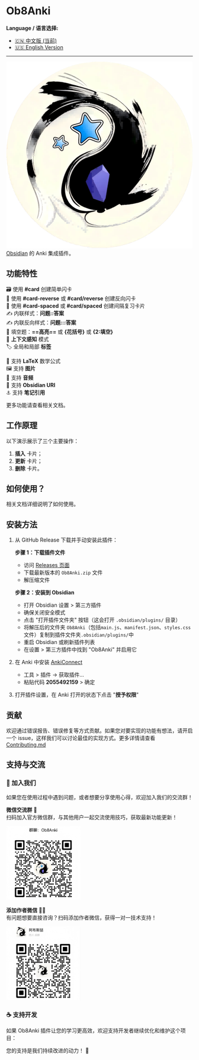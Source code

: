 # Ob8Anki

<!-- 发布徽章将在部署后更新 -->

**Language / 语言选择:**
- [🇨🇳 中文版 (当前)](README.md)
- [🇺🇸 English Version](README_EN.md)

---

![logo](logo.png)
[Obsidian](https://obsidian.md/) 的 Anki 集成插件。

## 功能特性

🗃️ 使用 **#card** 创建简单闪卡  
🎴 使用 **#card-reverse** 或 **#card/reverse** 创建反向闪卡  
📅 使用 **#card-spaced** 或 **#card/spaced** 创建间隔复习卡片  
✍️ 内联样式：**问题::答案**  
✍️ 内联反向样式：**问题:::答案**  
📃 填空题：**==高亮==** 或 **{花括号}** 或 **{2:填空}**   
🧠 **上下文感知** 模式  
🏷️ 全局和局部 **标签**  

🔢 支持 **LaTeX** 数学公式  
🖼️ 支持 **图片**  
🎤 支持 **音频**   
🔗 支持 **Obsidian URI**  
⚓ 支持 **笔记引用**

更多功能请查看相关文档。

## 工作原理

以下演示展示了三个主要操作：

1. **插入** 卡片；
2. **更新** 卡片；
3. **删除** 卡片。

## 如何使用？

相关文档详细说明了如何使用。

## 安装方法

1. 从 GitHub Release 下载并手动安装此插件：

   **步骤 1：下载插件文件**
    - 访问 [Releases 页面](https://github.com/AbsNote/Ob8Anki/releases/latest)
   - 下载最新版本的 `Ob8Anki.zip` 文件
   - 解压缩文件

   **步骤 2：安装到 Obsidian**
   - 打开 Obsidian 设置 > 第三方插件
   - 确保关闭安全模式
   - 点击 "打开插件文件夹" 按钮（这会打开 `.obsidian/plugins/` 目录）
   - 将解压后的文件夹 `Ob8Anki`（包括`main.js`、`manifest.json`、`styles.css` 文件）复制到插件文件夹`.obsidian/plugins/`中
   - 重启 Obsidian 或刷新插件列表
   - 在设置 > 第三方插件中找到 "Ob8Anki" 并启用它

2. 在 Anki 中安装 [AnkiConnect](https://ankiweb.net/shared/info/2055492159)
   - 工具 > 插件 -> 获取插件...
   - 粘贴代码 **2055492159** > 确定

3. 打开插件设置，在 Anki 打开的状态下点击 "**授予权限**"

## 贡献

欢迎通过错误报告、错误修复等方式贡献。如果您对要实现的功能有想法，请开启一个 issue，这样我们可以讨论最佳的实现方式。更多详情请查看 [Contributing.md](docs/CONTRIBUTING.md)

## 支持与交流

### 💬 加入我们
如果您在使用过程中遇到问题，或者想要分享使用心得，欢迎加入我们的交流群！

**微信交流群** 🎯  
扫码加入官方微信群，与其他用户一起交流使用技巧，获取最新功能更新！

<img src="wxg_1.png" alt="微信交流群" width="200"/>

**添加作者微信** 👨‍💻  
有问题想要直接咨询？扫码添加作者微信，获得一对一技术支持！

<img src="wx.png" alt="作者微信" width="200"/>

### ☕ 支持开发
如果 Ob8Anki 插件让您的学习更高效，欢迎支持开发者继续优化和维护这个项目：

您的支持是我们持续改进的动力！ 🚀
